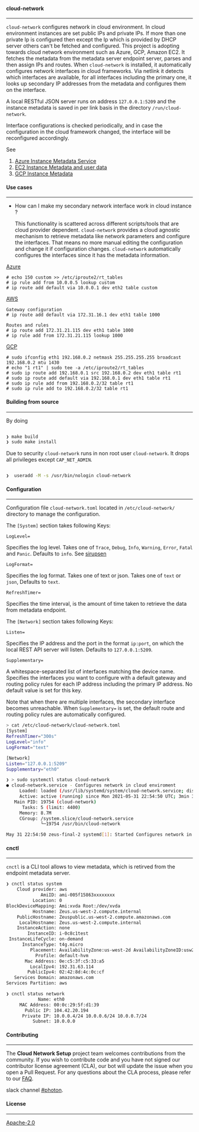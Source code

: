 #### cloud-network
----

```cloud-network``` configures network in cloud environment. In cloud environment instances are set public IPs and private IPs. If more than one private Ip is configured then except the Ip which is provided by DHCP server others can't be fetched and configured. This project is adopting towards cloud network environment such as Azure, GCP, Amazon EC2. It fetches the metadata from the metadata server endpoint server, parses and then assign IPs and routes. When `cloud-network` is installed, it automatically configures network interfaces in cloud frameworks. Via netlink it detects which interfaces are available,  for all interfaces including the primary one, it looks up secondary IP addresses from the metadata and configures them on the interface.

A local RESTful JSON server runs on address `127.0.0.1:5209` and the instance metadata is saved in per link basis in the directory `/run/cloud-network`.

Interface configurations is checked periodically, and in case the configuration in the cloud framework changed, the interface will be reconfigured accordingly.

See

1. [Azure Instance Metadata Service ](https://docs.microsoft.com/en-us/azure/virtual-machines/windows/instance-metadata-service?tabs=linux)
2. [EC2 Instance Metadata and user data](https://docs.aws.amazon.com/AWSEC2/latest/UserGuide/ec2-instance-metadata.html)
3. [GCP Instance Metadata](https://cloud.google.com/compute/docs/storing-retrieving-metadata)

 #### Use cases
----

 * How can I make my secondary network interface work in cloud instance ?

    This functionality is scattered across different scripts/tools that are cloud provider dependent. `cloud-network` provides a cloud agnostic mechanism to retrieve metadata like network parameters and configure the interfaces. That means no more manual editing the configuration and change it if configuration changes. `cloud-network` automatically configures the interfaces since it has the metadata information.
 
[Azure](https://docs.microsoft.com/en-us/azure/virtual-network/virtual-network-multiple-ip-addresses-portal#add)
```
# echo 150 custom >> /etc/iproute2/rt_tables
# ip rule add from 10.0.0.5 lookup custom
# ip route add default via 10.0.0.1 dev eth2 table custom
```

[AWS](https://aws.amazon.com/premiumsupport/knowledge-center/ec2-ubuntu-secondary-network-interface)
```
Gateway configuration
# ip route add default via 172.31.16.1 dev eth1 table 1000

Routes and rules
# ip route add 172.31.21.115 dev eth1 table 1000
# ip rule add from 172.31.21.115 lookup 1000
```

[GCP](https://cloud.google.com/vpc/docs/create-use-multiple-interfaces)

```
# sudo ifconfig eth1 192.168.0.2 netmask 255.255.255.255 broadcast 192.168.0.2 mtu 1430
# echo "1 rt1" | sudo tee -a /etc/iproute2/rt_tables
# sudo ip route add 192.168.0.1 src 192.168.0.2 dev eth1 table rt1
# sudo ip route add default via 192.168.0.1 dev eth1 table rt1
# sudo ip rule add from 192.168.0.2/32 table rt1
# sudo ip rule add to 192.168.0.2/32 table rt1
```
  

#### Building from source
----

By doing
```bash

❯ make build
❯ sudo make install
```

Due to security `cloud-network` runs in non root user `cloud-network`. It drops all privileges except `CAP_NET_ADMIN`.

```bash

❯  useradd -M -s /usr/bin/nologin cloud-network
```

#### Configuration
----

Configuration file `cloud-network.toml` located in `/etc/cloud-network/` directory to manage the configuration.

The `[System]` section takes following Keys:

`LogLevel=`

Specifies the log level. Takes one of `Trace`, `Debug`, `Info`, `Warning`, `Error`, `Fatal` and `Panic`. Defaults to `info`. See [sirupsen](https://github.com/sirupsen/logrus#level-logging)

`LogFormat=`

Specifies the log format. Takes one of text or json. Takes one of `text` or `json`, Defaults to `text`.

`RefreshTimer=`

Specifies the time interval, is the amount of time taken to retrieve the data from metadata endpoint.

The `[Network]` section takes following Keys:

`Listen=` 

Specifies the IP address and the port in the format `ip:port`, on which the local REST API server will listen. Defaults to `127.0.0.1:5209`.

`Supplementary=`

A whitespace-separated list of interfaces matching the device name. Specifies the interfaces you want to configure with a default gateway and routing policy rules for each IP address including the primary IP address. No default value is set for this key.

Note that when there are multiple interfaces, the secondary interface becomes unreachable. When `Supplementary=` is set, the default route and routing policy rules are automatically configured.

 ```bash
> cat /etc/cloud-network/cloud-network.toml
[System]
RefreshTimer="300s"
LogLevel="info"
LogFormat="text"

[Network]
Listen="127.0.0.1:5209"
Supplementary="eth0"
```

```bash
❯ > sudo systemctl status cloud-network
● cloud-network.service - Configures network in cloud enviroment
     Loaded: loaded (/usr/lib/systemd/system/cloud-network.service; disabled; vendor preset: enabled)
     Active: active (running) since Mon 2021-05-31 22:54:50 UTC; 3min 31s ago
   Main PID: 19754 (cloud-network)
      Tasks: 5 (limit: 4400)
     Memory: 8.7M
     CGroup: /system.slice/cloud-network.service
             └─19754 /usr/bin/cloud-network

May 31 22:54:50 zeus-final-2 systemd[1]: Started Configures network in cloud enviroment.


```

#### cnctl
----

`cnctl` is a CLI tool allows to view metadata, which is retirved from the endpoint metadata server.

```bash
❯ cnctl status system
    Cloud provider: aws
             AmiID: ami-005f15863xxxxxxxx
          Location: 0
BlockDeviceMapping: Ami:xvda Root:/dev/xvda
          Hostname: Zeus.us-west-2.compute.internal
    PublicHostname: Zeuspublic.us-west-2.compute.amazonaws.com
     LocalHostname: Zeus.us-west-2.compute.internal
    InstanceAction: none
        InstanceID: i-0c8c1test
 InstanceLifeCycle: on-demand
      InstanceType: t4g.micro
         Placement: AvailabilityZone:us-west-2d AvailabilityZoneID:usw2-az4 Region:us-west-2
           Profile: default-hvm
       Mac Address: 0e:c5:3f:c5:33:a5
         LocalIpv4: 192.31.63.114
        PublicIpv4: 02:42:8d:4c:0c:cf
   Services Domain: amazonaws.com
Services Partition: aws
```


```bash
❯ cnctl status network
            Name: eth0
     MAC Address: 00:0c:29:5f:d1:39
       Public IP: 104.42.20.194
      Private IP: 10.0.0.4/24 10.0.0.6/24 10.0.0.7/24
          Subnet: 10.0.0.0
```

#### Contributing
----

The **Cloud Network Setup** project team welcomes contributions from the community. If you wish to contribute code and you have not signed our contributor license agreement (CLA), our bot will update the issue when you open a Pull Request. For any questions about the CLA process, please refer to our [FAQ](https://cla.vmware.com/faq).

slack channel [#photon](https://code.vmware.com/web/code/join).

#### License
----

[Apache-2.0](https://spdx.org/licenses/Apache-2.0.html)

